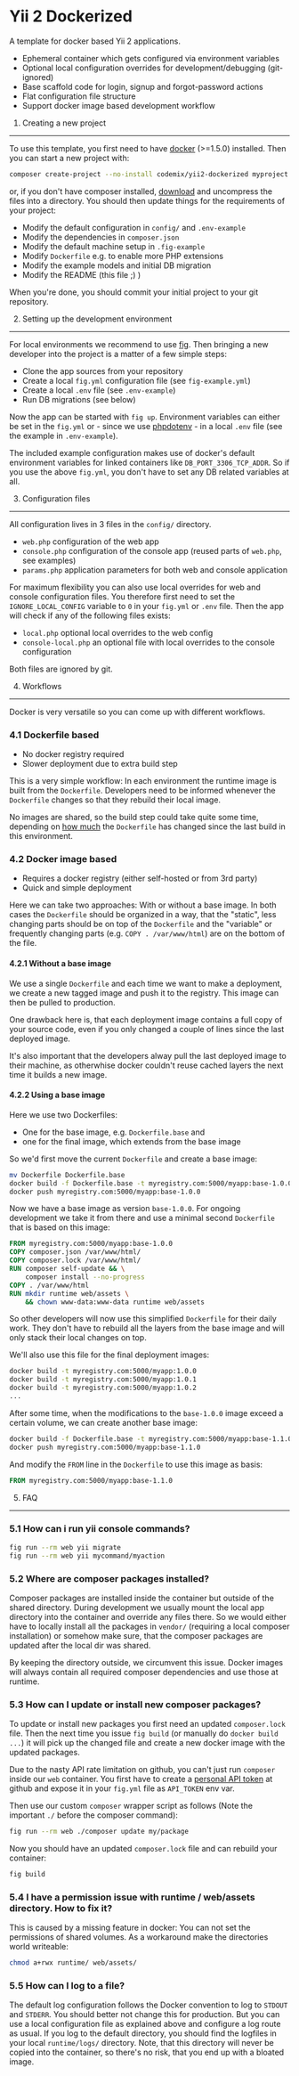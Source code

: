 Yii 2 Dockerized
================

A template for docker based Yii 2 applications.

 * Ephemeral container which gets configured via environment variables
 * Optional local configuration overrides for development/debugging (git-ignored)
 * Base scaffold code for login, signup and forgot-password actions
 * Flat configuration file structure
 * Support docker image based development workflow


1. Creating a new project
-------------------------

To use this template, you first need to have [docker](http://www.docker.com) (>=1.5.0) installed.
Then you can start a new project with:

```sh
composer create-project --no-install codemix/yii2-dockerized myproject
```

or, if you don't have composer installed, [download](https://github.com/codemix/yii2-dockerized/releases)
and uncompress the files into a directory. You should then update things for the requirements of your project:

 * Modify the default configuration in `config/` and `.env-example`
 * Modify the dependencies in `composer.json`
 * Modify the default machine setup in `.fig-example`
 * Modify `Dockerfile` e.g. to enable more PHP extensions
 * Modify the example models and initial DB migration
 * Modify the README (this file ;) )

When you're done, you should commit your initial project to your git repository.


2. Setting up the development environment
-----------------------------------------

For local environments we recommend to use [fig](http://www.fig.sh/). Then
bringing a new developer into the project is a matter of a few simple steps:

 * Clone the app sources from your repository
 * Create a local `fig.yml` configuration file (see `fig-example.yml`)
 * Create a local `.env` file (see `.env-example`)
 * Run DB migrations (see below)

Now the app can be started with `fig up`. Environment variables can either be
set in the `fig.yml` or - since we use [phpdotenv](https://github.com/vlucas/phpdotenv) -
in a local `.env` file (see the example in `.env-example`).

The included example configuration makes use of docker's default environment
variables for linked containers like `DB_PORT_3306_TCP_ADDR`. So if you use
the above `fig.yml`, you don't have to set any DB related variables at all.


3. Configuration files
----------------------

All configuration lives in 3 files in the `config/` directory.

 * `web.php` configuration of the web app
 * `console.php` configuration of the console app (reused parts of `web.php`, see examples)
 * `params.php` application parameters for both web and console application

For maximum flexibility you can also use local overrides for web and console configuration
files. You therefore first need to set the `IGNORE_LOCAL_CONFIG` variable to `0` in your
`fig.yml` or `.env` file. Then the app will check if any of the following files exists:

 * `local.php` optional local overrides to the web config
 * `console-local.php` an optional file with local overrides to the console configuration

Both files are ignored by git.


4. Workflows
------------

Docker is very versatile so you can come up with different workflows.


### 4.1 Dockerfile based

 * No docker registry required
 * Slower deployment due to extra build step

This is a very simple workflow: In each environment the runtime image is built
from the `Dockerfile`. Developers need to be informed whenever the `Dockerfile` changes
so that they rebuild their local image.

No images are shared, so the build step could take quite some time, depending on
[how much](https://docs.docker.com/articles/dockerfile_best-practices/#build-cache)
the `Dockerfile` has changed since the last build in this environment.


### 4.2 Docker image based

 * Requires a docker registry (either self-hosted or from 3rd party)
 * Quick and simple deployment

Here we can take two approaches: With or without a base image. In both cases
the `Dockerfile` should be organized in a way, that the "static", less changing parts
should be on top of the `Dockerfile` and the "variable" or frequently changing
parts (e.g. `COPY . /var/www/html`) are on the bottom of the file.


#### 4.2.1 Without a base image

We use a single `Dockerfile` and each time we want to make a deployment, we create
a new tagged image and push it to the registry. This image can then be pulled to
production.

One drawback here is, that each deployment image contains a full copy of your
source code, even if you only changed a couple of lines since the last deployed
image.

It's also important that the developers alway pull the last deployed image to
their machine, as otherwhise docker couldn't reuse cached layers the next time
it builds a new image.


#### 4.2.2 Using a base image

Here we use two Dockerfiles:

 * One for the base image, e.g. `Dockerfile.base` and
 * one for the final image, which extends from the base image

So we'd first move the current `Dockerfile` and create a base image:

```sh
mv Dockerfile Dockerfile.base
docker build -f Dockerfile.base -t myregistry.com:5000/myapp:base-1.0.0
docker push myregistry.com:5000/myapp:base-1.0.0
```

Now we have a base image as version `base-1.0.0`. For ongoing development we take
it from there and use a minimal second `Dockerfile` that is based on this image:

```dockerfile
FROM myregistry.com:5000/myapp:base-1.0.0
COPY composer.json /var/www/html/
COPY composer.lock /var/www/html/
RUN composer self-update && \
    composer install --no-progress
COPY . /var/www/html
RUN mkdir runtime web/assets \
    && chown www-data:www-data runtime web/assets
```

So other developers will now use this simplified `Dockerfile` for their daily work.
They don't have to rebuild all the layers from the base image and will only stack
their local changes on top.

We'll also use this file for the final deployment images:

```sh
docker build -t myregistry.com:5000/myapp:1.0.0
docker build -t myregistry.com:5000/myapp:1.0.1
docker build -t myregistry.com:5000/myapp:1.0.2
...
```

After some time, when the modifications to the `base-1.0.0` image exceed a certain
volume, we can create another base image:

```sh
docker build -f Dockerfile.base -t myregistry.com:5000/myapp:base-1.1.0
docker push myregistry.com:5000/myapp:base-1.1.0
```

And modify the `FROM` line in the `Dockerfile` to use this image as basis:

```dockerfile
FROM myregistry.com:5000/myapp:base-1.1.0
```



5. FAQ
------

### 5.1 How can i run yii console commands?

```sh
fig run --rm web yii migrate
fig run --rm web yii mycommand/myaction
```


### 5.2 Where are composer packages installed?

Composer packages are installed inside the container but outside of the shared
directory. During development we usually mount the local app directory into the
container and override any files there. So we would either have to locally install
all the packages in `vendor/` (requiring a local composer installation) or somehow
make sure, that the composer packages are updated after the local dir was shared.

By keeping the directory outside, we circumvent this issue. Docker images will
always contain all required composer dependencies and use those at runtime.


### 5.3 How can I update or install new composer packages?

To update or install new packages you first need an updated `composer.lock` file.
Then the next time you issue `fig build` (or manually do `docker build ...`) it will
pick up the changed file and create a new docker image with the updated packages.

Due to the nasty API rate limitation on github, you can't just run `composer` inside
our `web` container. You first have to create a
[personal API token](https://github.com/blog/1509-personal-api-tokens) at github
and expose it in your `fig.yml` file as `API_TOKEN` env var.

Then use our custom `composer` wrapper script as follows (Note the important `./`
before the composer command):

```sh
fig run --rm web ./composer update my/package
```

Now you should have an updated `composer.lock` file and can rebuild your container:

```sh
fig build
```


### 5.4 I have a permission issue with runtime / web/assets directory. How to fix it?

This is caused by a missing feature in docker: You can not set the permissions of
shared volumes. As a workaround make the directories world writeable:

```sh
chmod a+rwx runtime/ web/assets/
```


### 5.5 How can I log to a file?

The default log configuration follows the Docker convention to log to `STDOUT`
and `STDERR`. You should better not change this for production. But you can
use a local configuration file as explained above and configure a log route
as usual. If you log to the default directory, you should find the logfiles
in your local `runtime/logs/` directory. Note, that this directory will never
be copied into the container, so there's no risk, that you end up with a
bloated image.

